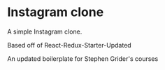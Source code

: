 # Instagram clone
A simple Instagram clone. 

Based off of React-Redux-Starter-Updated

An updated boilerplate for Stephen Grider's courses
